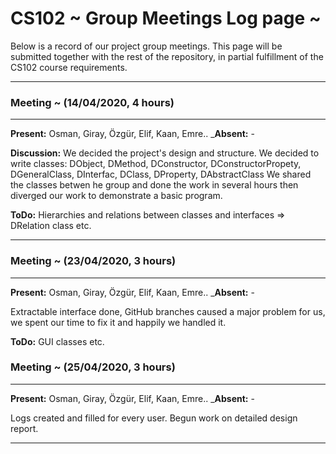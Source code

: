 # CS102 ~ Group Meetings Log page ~

Below is a record of our project group meetings. This page will be submitted together with the rest of the repository, in partial fulfillment of the CS102 course requirements.

****
### Meeting ~ (14/04/2020, 4 hours)
****
**Present:** Osman, Giray, Özgür, Elif, Kaan, Emre..   _**Absent:** -

**Discussion:** 
We decided the project's design and structure. We decided to write classes: DObject, DMethod, DConstructor, DConstructorPropety,
DGeneralClass, DInterfac, DClass, DProperty, DAbstractClass
We shared the classes betwen he group and done the work in several hours then diverged our work to demonstrate a basic program. 

**ToDo:** Hierarchies and relations between classes and interfaces => DRelation class etc.

****
### Meeting ~ (23/04/2020, 3 hours)
****
**Present:** Osman, Giray, Özgür, Elif, Kaan, Emre..   _**Absent:** -

Extractable interface done, GitHub branches caused a major problem for us, we spent our time to fix it and happily we handled it. 

**ToDo:** GUI classes etc.

### Meeting ~ (25/04/2020, 3 hours)
****
**Present:** Osman, Giray, Özgür, Elif, Kaan, Emre..   _**Absent:** -

Logs created and filled for every user. 
Begun work on detailed design report.
****
